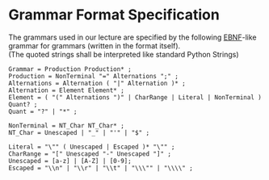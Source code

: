 # Grammar Format Specification
The grammars used in our lecture are specified by the following [EBNF][1]-like grammar for grammars (written in the format itself).  
(The quoted strings shall be interpreted like standard Python Strings)

```bnf
Grammar = Production Production* ;
Production = NonTerminal "=" Alternations ";" ;
Alternations = Alternation ( "|" Alternation )* ;
Alternation = Element Element* ;
Element = ( "(" Alternations ")" | CharRange | Literal | NonTerminal ) Quant? ;
Quant = "?" | "*" ;

NonTerminal = NT_Char NT_Char* ;
NT_Char = Unescaped | "_" | "'" | "$" ;

Literal = "\"" ( Unescaped | Escaped )* "\"" ; 
CharRange = "[" Unescaped "-" Unescaped "]" ;
Unescaped = [a-z] | [A-Z] | [0-9];
Escaped = "\\n" | "\\r" | "\\t" | "\\\"" | "\\\\" ;
```

[1]: https://en.wikipedia.org/wiki/Extended_Backus%E2%80%93Naur_form